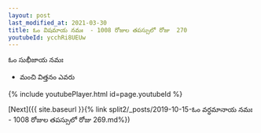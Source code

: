 ```yaml
---
layout: post
last_modified_at: 2021-03-30
title: ఓం విషమాయ నమః  - 1008 రోజుల తపస్సులో రోజు  270
youtubeId: ycchRi8UEUw
---
```

 
 
 ఓం సుభీజాయ నమః  
 
 -  మంచి విత్తనం ఎవరు 
 
  
 
  
 
 
 
 
 
 


{% include youtubePlayer.html id=page.youtubeId %}
 
[Next]({{ site.baseurl }}{% link  split2/_posts/2019-10-15-ఓం వర్ధమానాయ నమః  - 1008 రోజుల తపస్సులో రోజు  269.md%})
 
